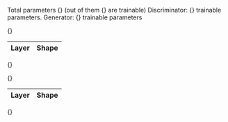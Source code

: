 Total parameters {} (out of them {} are trainable)
Discriminator: {} trainable parameters. Generator: {} trainable parameters

{}

|Layer          |Shape        |
| ------------- | ----------- |
{}

{}

|Layer          |Shape        |
| ------------- | ----------- |
{}